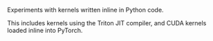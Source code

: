 Experiments with kernels written inline in Python code.

This includes kernels using the Triton JIT compiler, and CUDA kernels loaded inline into PyTorch.
